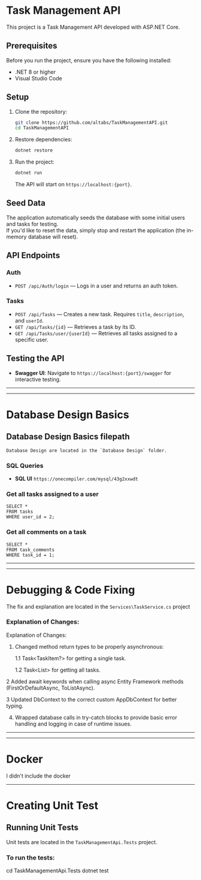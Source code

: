 # Task Management API

This project is a Task Management API developed with ASP.NET Core.

## Prerequisites

Before you run the project, ensure you have the following installed:
- .NET 8 or higher
- Visual Studio Code

## Setup

1. Clone the repository:
    ```bash
    git clone https://github.com/altabs/TaskManagementAPI.git
    cd TaskManagementAPI
    ```

2. Restore dependencies:
    ```bash
    dotnet restore
    ```

3. Run the project:
    ```bash
    dotnet run
    ```

    The API will start on `https://localhost:{port}`.

## Seed Data

The application automatically seeds the database with some initial users and tasks for testing.  
If you'd like to reset the data, simply stop and restart the application (the in-memory database will reset).

## API Endpoints

### Auth

- `POST /api/Auth/login` — Logs in a user and returns an auth token.

### Tasks

- `POST /api/Tasks` — Creates a new task. Requires `title`, `description`, and `userId`.
- `GET /api/Tasks/{id}` — Retrieves a task by its ID.
- `GET /api/Tasks/user/{userId}` — Retrieves all tasks assigned to a specific user.

## Testing the API

- **Swagger UI**: Navigate to `https://localhost:{port}/swagger` for interactive testing.
---

---
# Database Design Basics
 
## Database Design Basics filepath
    Database Design are located in the `Database Design` folder.

### SQL Queries
- **SQL UI** `https://onecompiler.com/mysql/43g2xxwdt`
    
### Get all tasks assigned to a user
    SELECT * 
    FROM tasks
    WHERE user_id = 2;

### Get all comments on a task
    SELECT * 
    FROM task_comments
    WHERE task_id = 1;
---

---
# Debugging & Code Fixing
The fix and explanation are located in the `Services\TaskService.cs` project

### Explanation of Changes:
Explanation of Changes:

1. Changed method return types to be properly asynchronous:

   1.1 Task<TaskItem?> for getting a single task.

   1.2 Task<List<TaskItem>> for getting all tasks.

2 Added await keywords when calling async Entity Framework methods (FirstOrDefaultAsync, ToListAsync).

3 Updated DbContext to the correct custom AppDbContext for better typing.

4. Wrapped database calls in try-catch blocks to provide basic error handling and logging in case of runtime issues.
---

---
# Docker
I didn't include the docker

---
# Creating Unit Test

## Running Unit Tests
Unit tests are located in the `TaskManagementApi.Tests` project.

### To run the tests:
cd TaskManagementApi.Tests
dotnet test 